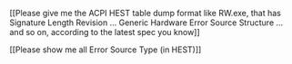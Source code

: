 
[[Please give me the ACPI HEST table dump format like RW.exe, that has Signature Length Revision ... Generic Hardware Error Source Structure ... and so on, according to the latest spec you know]]

[[Please show me all Error Source Type (in HEST)]]



